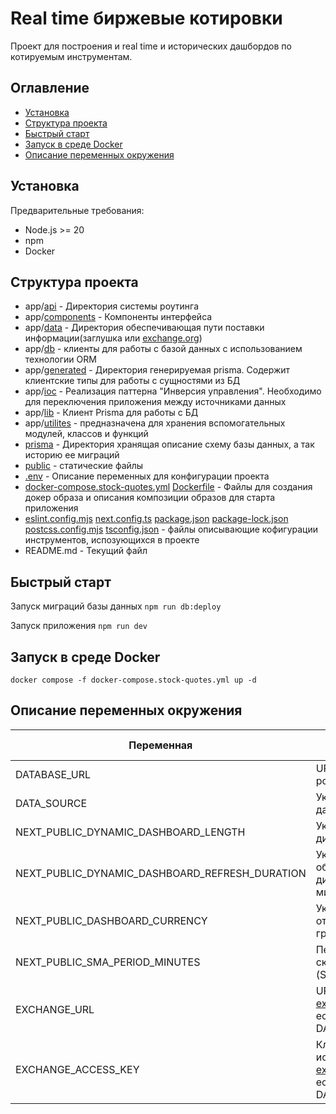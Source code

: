 # Real time биржевые котировки
Проект для построения и real time и исторических дашбордов по котируемым инструментам.

## Оглавление
- [Установка](#установка)
- [Структура проекта](#структура-проекта)
- [Быстрый старт](#быстрый-старт)
- [Запуск в среде Docker](#запуск-в-среде-Docker)
- [Описание переменных окружения](#описание-переменных-окружения)

## Установка
Предварительные требования:
- Node.js >= 20
- npm
- Docker 

## Структура проекта
- app/[api](app/api) - Директория системы роутинга
- app/[components](app/components) - Компоненты интерфейса
- app/[data](app/data) - Директория обеспечивающая пути поставки информации(заглушка или [exchange.org](https://openexchangerates.org))
- app/[db](app/db) - клиенты для работы с базой данных с использованием технологии ORM
- app/[generated](app/generated) - Директория генерируемая prisma. Содержит клиентские типы для работы с сущностями из БД
- app/[ioc](app/ioc) - Реализация паттерна "Инверсия управления". Необходимо для переключения приложения между источниками данных
- app/[lib](app/lib) - Клиент Prismа для работы с БД 
- app/[utilites](app/utilites) - предназначена для хранения вспомогательных модулей, классов и функций
- [prisma](prisma) - Директория хранящая описание схему базы данных, а так историю ее миграций
- [public](public) - статические файлы 
- [.env](.env) - Описание переменных для конфигурации проекта 
- [docker-compose.stock-quotes.yml](docker-compose.stock-quotes.yml) [Dockerfile](Dockerfile) - Файлы для создания докер образа и описания композиции образов для старта приложения 
- [eslint.config.mjs](eslint.config.mjs) [next.config.ts](next.config.ts) [package.json](package.json) [package-lock.json](package-lock.json) [postcss.config.mjs](postcss.config.mjs) [tsconfig.json](tsconfig.json) - файлы описывающие кофигурации инструментов, испозующихся в проекте
- README.md - Текущий файл

## Быстрый старт
Запуск миграций базы данных 
`npm run db:deploy`

Запуск приложения
`npm run dev`


## Запуск в среде Docker
`docker compose -f docker-compose.stock-quotes.yml up -d`

## Описание переменных окружения

| Переменная          | Описание                                                                                                           | Пример                                                                     | Этап внедрения |
|------------|--------------------------------------------------------------------------------------------------------------------|----------------------------------------------------------------------------|----------------|
| DATABASE_URL | URL до базы данных postgres                                                                                        | postgresql://user:password@localhost:5432/stock-quotes?schema=stock-quotes | Запуск проекта |
| DATA_SOURCE | Указание источника данных                                                                                          | "STUB" или "EXCHANGE"                                                      | Запуск проекта |
| NEXT_PUBLIC_DYNAMIC_DASHBOARD_LENGTH | Указание длинны динамического графика                                                                              | 100                                                                        | сборка проекта       |
| NEXT_PUBLIC_DYNAMIC_DASHBOARD_REFRESH_DURATION | Указание частоты обновления динамического графика в милисекундах                                                   | 1000                                                                       | сборка проекта |
| NEXT_PUBLIC_DASHBOARD_CURRENCY | Указание валюты, отображаемых на графиках                                                                          | rub                                                                        | сборка проекта |
| NEXT_PUBLIC_SMA_PERIOD_MINUTES | Период расчета скользящего среднего (SMA) в минутах                                                                | 5                                                                          | сборка проекта |
| EXCHANGE_URL | URL для источника данных [exchange.org](https://openexchangerates.org) в случае если DATA_SOURCE=EXCHANGE            | https://openexchangerates.org/api                                                                        | Запуск проекта |
| EXCHANGE_ACCESS_KEY | Ключ доступа для источника данных [exchange.org](https://openexchangerates.org) в случае если DATA_SOURCE=EXCHANGE | 56bb0d460a2e404c91bcf6806e3c5611                                                                        | Запуск проекта |